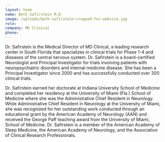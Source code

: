 ```yaml
---
layout: team
name: Beth Safirstein M.D.
image: /uploads/beth-safirstein-cropped-for-website.jpg
role:
company: MD Clinical
phone:
---
```


Dr. Safirstein is the Medical Director of MD Clinical, a leading research center in South Florida that specializes in clinical trials for Phase 1-4 and diseases of the central nervous system. Dr. Safirstein is a board-certified Neurologist and Principal Investigator for trials involving patients with neuropsychiatric disorders and internal medicine disease. She has been a Principal Investigator since 2000 and has successfully conducted over 300 clinical trials.

Dr. Safirstein earned her doctorate at Indiana University School of Medicine and completed her residency at the University of Miami (Fla.) School of Medicine where she was the Administrative Chief Resident in Neurology. While Administrative Chief Resident in Neurology at the University of Miami, she was recognized for her outstanding work conducted through an educational grant by the American Academy of Neurology (AAN) and received the George Paff teaching award from the University of Miami, School of Medicine. Dr. Safirstein is a member of the American Academy of Sleep Medicine, the American Academy of Neurology, and the Association of Clinical Research Professionals.